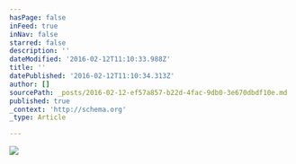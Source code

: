 ```yaml
---
hasPage: false
inFeed: true
inNav: false
starred: false
description: ''
dateModified: '2016-02-12T11:10:33.988Z'
title: ''
datePublished: '2016-02-12T11:10:34.313Z'
author: []
sourcePath: _posts/2016-02-12-ef57a857-b22d-4fac-9db0-3e670dbdf10e.md
published: true
_context: 'http://schema.org'
_type: Article

---
```

![](https://the-grid-user-content.s3-us-west-2.amazonaws.com/03dbe7e3-14c7-45f1-b641-3f56123afcc3.jpg)